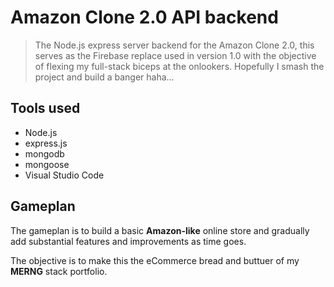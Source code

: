 # Amazon Clone 2.0 API backend

> The Node.js express server backend for the Amazon Clone 2.0, this serves as the Firebase replace used in version 1.0 with the objective of flexing my full-stack biceps at the onlookers. Hopefully I smash the project and build a banger haha...

## Tools used

- Node.js
- express.js
- mongodb
- mongoose
- Visual Studio Code

## Gameplan

The gameplan is to build a basic **Amazon-like** online store and gradually add substantial features and improvements as time goes.

The objective is to make this the eCommerce bread and buttuer of my **MERNG** stack portfolio.
